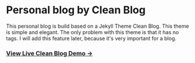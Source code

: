 # Personal blog by Clean Blog

This personal blog is build based on a Jekyll Theme Clean Blog. This theme is simple and elegant. The only problem with this theme is that it has no tags. I will add this feature later, because it's very important for a blog.


### [View Live Clean Blog Demo &rarr;](http://blackrockdigital.github.io/startbootstrap-clean-blog-jekyll/)

